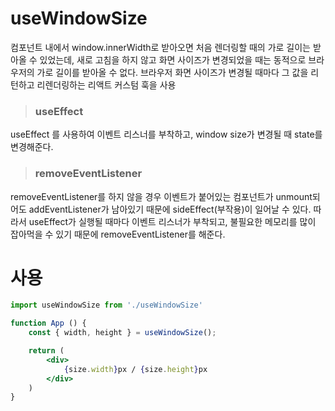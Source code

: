 # useWindowSize

컴포넌트 내에서 window.innerWidth로 받아오면 처음 렌더링할 때의 가로 길이는 받아올 수 있었는데, 새로 고침을 하지 않고 화면 사이즈가 변경되었을 때는 동적으로 브라우저의 가로 길이를 받아올 수 없다.
브라우저 화면 사이즈가 변경될 때마다 그 값을 리턴하고 리렌더링하는 리액트 커스텀 훅을 사용

> ### useEffect
useEffect 를 사용하여 이벤트 리스너를 부착하고, window size가 변경될 때 state를 변경해준다.

> ### removeEventListener
removeEventListener를 하지 않을 경우 이벤트가 붙어있는 컴포넌트가 unmount되어도 addEventListener가 남아있기 때문에 sideEffect(부작용)이 일어날 수 있다.
따라서 useEffect가 실행될 때마다 이벤트 리스너가 부착되고, 불필요한 메모리를 많이 잡아먹을 수 있기 때문에 removeEventListener를 해준다.

# 사용
```jsx
import useWindowSize from './useWindowSize'

function App () {
    const { width, height } = useWindowSize();

    return (
        <div>
            {size.width}px / {size.height}px
        </div>
    )
}
```